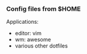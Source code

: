 <h3>Config files from $HOME</h3>

Applications:

- editor: vim
- wm: awesome
- various other dotfiles
